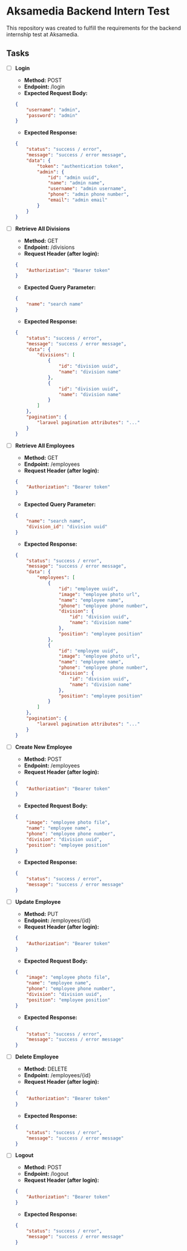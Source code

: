 # Aksamedia Backend Intern Test

This repository was created to fulfill the requirements for the backend internship test at Aksamedia.

## Tasks

-   [ ] **Login**

    -   **Method:** POST
    -   **Endpoint:** /login
    -   **Expected Request Body:**

    ```json
    {
        "username": "admin",
        "password": "admin"
    }
    ```

    -   **Expected Response:**

    ```json
    {
        "status": "success / error",
        "message": "success / error message",
        "data": {
            "token": "authentication token",
            "admin": {
                "id": "admin uuid",
                "name": "admin name",
                "username": "admin username",
                "phone": "admin phone number",
                "email": "admin email"
            }
        }
    }
    ```

-   [ ] **Retrieve All Divisions**

    -   **Method:** GET
    -   **Endpoint:** /divisions
    -   **Request Header (after login):**

    ```json
    {
        "Authorization": "Bearer token"
    }
    ```

    -   **Expected Query Parameter:**

    ```json
    {
        "name": "search name"
    }
    ```

    -   **Expected Response:**

    ```json
    {
        "status": "success / error",
        "message": "success / error message",
        "data": {
            "divisions": [
                {
                    "id": "division uuid",
                    "name": "division name"
                },
                {
                    "id": "division uuid",
                    "name": "division name"
                }
            ]
        },
        "pagination": {
            "laravel pagination attributes": "..."
        }
    }
    ```

-   [ ] **Retrieve All Employees**

    -   **Method:** GET
    -   **Endpoint:** /employees
    -   **Request Header (after login):**

    ```json
    {
        "Authorization": "Bearer token"
    }
    ```

    -   **Expected Query Parameter:**

    ```json
    {
        "name": "search name",
        "division_id": "division uuid"
    }
    ```

    -   **Expected Response:**

    ```json
    {
        "status": "success / error",
        "message": "success / error message",
        "data": {
            "employees": [
                {
                    "id": "employee uuid",
                    "image": "employee photo url",
                    "name": "employee name",
                    "phone": "employee phone number",
                    "division": {
                        "id": "division uuid",
                        "name": "division name"
                    },
                    "position": "employee position"
                },
                {
                    "id": "employee uuid",
                    "image": "employee photo url",
                    "name": "employee name",
                    "phone": "employee phone number",
                    "division": {
                        "id": "division uuid",
                        "name": "division name"
                    },
                    "position": "employee position"
                }
            ]
        },
        "pagination": {
            "laravel pagination attributes": "..."
        }
    }
    ```

-   [ ] **Create New Employee**

    -   **Method:** POST
    -   **Endpoint:** /employees
    -   **Request Header (after login):**

    ```json
    {
        "Authorization": "Bearer token"
    }
    ```

    -   **Expected Request Body:**

    ```json
    {
        "image": "employee photo file",
        "name": "employee name",
        "phone": "employee phone number",
        "division": "division uuid",
        "position": "employee position"
    }
    ```

    -   **Expected Response:**

    ```json
    {
        "status": "success / error",
        "message": "success / error message"
    }
    ```

-   [ ] **Update Employee**

    -   **Method:** PUT
    -   **Endpoint:** /employees/{id}
    -   **Request Header (after login):**

    ```json
    {
        "Authorization": "Bearer token"
    }
    ```

    -   **Expected Request Body:**

    ```json
    {
        "image": "employee photo file",
        "name": "employee name",
        "phone": "employee phone number",
        "division": "division uuid",
        "position": "employee position"
    }
    ```

    -   **Expected Response:**

    ```json
    {
        "status": "success / error",
        "message": "success / error message"
    }
    ```

-   [ ] **Delete Employee**

    -   **Method:** DELETE
    -   **Endpoint:** /employees/{id}
    -   **Request Header (after login):**

    ```json
    {
        "Authorization": "Bearer token"
    }
    ```

    -   **Expected Response:**

    ```json
    {
        "status": "success / error",
        "message": "success / error message"
    }
    ```

-   [ ] **Logout**
    -   **Method:** POST
    -   **Endpoint:** /logout
    -   **Request Header (after login):**
    ```json
    {
        "Authorization": "Bearer token"
    }
    ```
    -   **Expected Response:**
    ```json
    {
        "status": "success / error",
        "message": "success / error message"
    }
    ```
